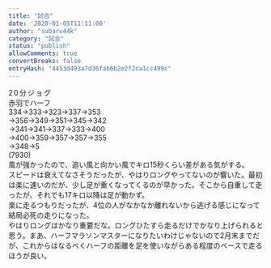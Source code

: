 ```yaml
---
title: "試合"
date: '2020-01-05T11:11:00'
author: "subaru44k"
category: "試合"
status: "publish"
allowComments: true
convertBreaks: false
entryHash: "4453d493a7d36fab6b2e2f2ca1cc499c"
---
```

<div><span style="letter-spacing: 0.13rem;">20分ジョグ</span>
</div><div><span style="letter-spacing: 0.13rem;">
</span></div><div>赤羽でハーフ</div><div>334→333→323→337→353</div><div>→356→349→351→345→342</div><div>→341→341→337→333→400</div><div>→400→359→357→357→355</div><div>→348→5</div><div>(7930)<span style="letter-spacing: 0.13rem;">
</span></div><div>
</div><div>風が強かったので、追い風と向かい風でキロ15秒くらい差がある気がする。</div><div>スピードは衰えてなさそうだったが、やはりロングやってないのが響いた。最初は楽に速いのだが、少し足が重くなってくるのが早かった。そこから自重して走ったが、それでも17キロ以降は足が動かず。</div><div>楽に走るつもりだったが、4位の人がなかなか離れないから逃げる感じになって結局必死の走りになった。</div><div>やはりロングはかなり重要だな。ロングひたすら走るだけでかなり上げられると思う。まあ、ハーフマラソンマスターになりたいわけじゃないので2月末までだが、これからはなるべくハーフの距離を足を使いながらある程度のペースで走るほうが良い。</div>
